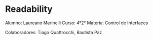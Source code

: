 # Readability

Alumno: Laureano Marinelli
Curso: 4°2°
Materia: Control de Interfaces

Colaboradores: Tiago Quattrocchi, Bautista Paz
